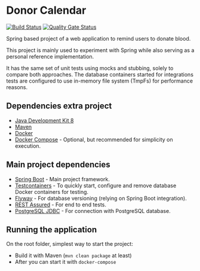 # Donor Calendar

[![Build Status](https://travis-ci.org/taizel/donor-calendar.svg?branch=master)](https://travis-ci.org/taizel/donor-calendar)
[![Quality Gate Status](https://sonarcloud.io/api/project_badges/measure?project=donor-calendar&metric=alert_status)](https://sonarcloud.io/dashboard?id=donor-calendar)

Spring based project of a web application to remind users to donate blood.

This project is mainly used to experiment with Spring while also serving as a personal reference implementation.

It has the same set of unit tests using mocks and stubbing, solely to compare both approaches. The database containers started for integrations tests are configured to use in-memory file system (TmpFs) for performance reasons.

## Dependencies extra project
- [Java Development Kit 8](https://openjdk.java.net/projects/jdk8) 
- [Maven](https://maven.apache.org)
- [Docker](https://www.docker.com)
- [Docker Compose](https://github.com/docker/compose) - Optional, but recommended for simplicity on execution.

## Main project dependencies
- [Spring Boot](https://spring.io/projects/spring-boot) - Main project framework.
- [Testcontainers](https://www.testcontainers.org) - To quickly start, configure and remove database Docker containers for testing.
- [Flyway](https://flywaydb.org/documentation/plugins/springboot) - For database versioning (relying on Spring Boot integration).
- [REST Assured](http://rest-assured.io) - For end to end tests.
- [PostgreSQL JDBC](https://jdbc.postgresql.org/) - For connection with PostgreSQL database.

## Running the application
On the root folder, simplest way to start the project:
- Build it with Maven (`mvn clean package` at least)
- After you can start it with `docker-compose`
